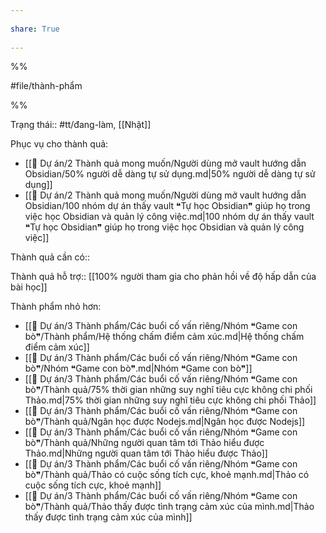---  
share: True  
---  
%%  
#file/thành-phẩm  
%%  
Trạng thái:: #tt/đang-làm, [[Nhật]]  
Phục vụ cho thành quả:  
- [[📐 Dự án/2 Thành quả mong muốn/Người dùng mở vault hướng dẫn Obsidian/50% người dễ dàng tự sử dụng.md|50% người dễ dàng tự sử dụng]]  
- [[📐 Dự án/2 Thành quả mong muốn/Người dùng mở vault hướng dẫn Obsidian/100 nhóm dự án thấy vault ❝Tự học Obsidian❞ giúp họ trong việc học Obsidian và quản lý công việc.md|100 nhóm dự án thấy vault ❝Tự học Obsidian❞ giúp họ trong việc học Obsidian và quản lý công việc]]  
  
  
Thành quả cần có::  
Thành quả hỗ trợ:: [[100% người tham gia cho phản hồi về độ hấp dẫn của bài học]]  
  
Thành phẩm nhỏ hơn:  
- [[📐 Dự án/3 Thành phẩm/Các buổi cố vấn riêng/Nhóm ❝Game con bò❞/Thành phẩm/Hệ thống chấm điểm cảm xúc.md|Hệ thống chấm điểm cảm xúc]]  
- [[📐 Dự án/3 Thành phẩm/Các buổi cố vấn riêng/Nhóm ❝Game con bò❞/Nhóm ❝Game con bò❞.md|Nhóm ❝Game con bò❞]]  
- [[📐 Dự án/3 Thành phẩm/Các buổi cố vấn riêng/Nhóm ❝Game con bò❞/Thành quả/75% thời gian những suy nghĩ tiêu cực không chi phối Thảo.md|75% thời gian những suy nghĩ tiêu cực không chi phối Thảo]]  
- [[📐 Dự án/3 Thành phẩm/Các buổi cố vấn riêng/Nhóm ❝Game con bò❞/Thành quả/Ngân học được Nodejs.md|Ngân học được Nodejs]]  
- [[📐 Dự án/3 Thành phẩm/Các buổi cố vấn riêng/Nhóm ❝Game con bò❞/Thành quả/Những người quan tâm tới Thảo hiểu được Thảo.md|Những người quan tâm tới Thảo hiểu được Thảo]]  
- [[📐 Dự án/3 Thành phẩm/Các buổi cố vấn riêng/Nhóm ❝Game con bò❞/Thành quả/Thảo có cuộc sống tích cực, khoẻ mạnh.md|Thảo có cuộc sống tích cực, khoẻ mạnh]]  
- [[📐 Dự án/3 Thành phẩm/Các buổi cố vấn riêng/Nhóm ❝Game con bò❞/Thành quả/Thảo thấy được tình trạng cảm xúc của mình.md|Thảo thấy được tình trạng cảm xúc của mình]]  
  
